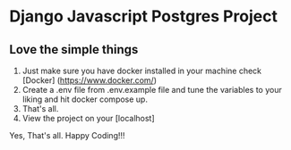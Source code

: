 # Django Javascript Postgres Project

## Love the simple things

1. Just make sure you have docker installed in your machine check [Docker] (https://www.docker.com/)
2. Create a .env file from .env.example file and tune the variables to your liking and hit docker compose up.
3. That's all.
4. View the project on your [localhost]

Yes, That's all. Happy Coding!!!
